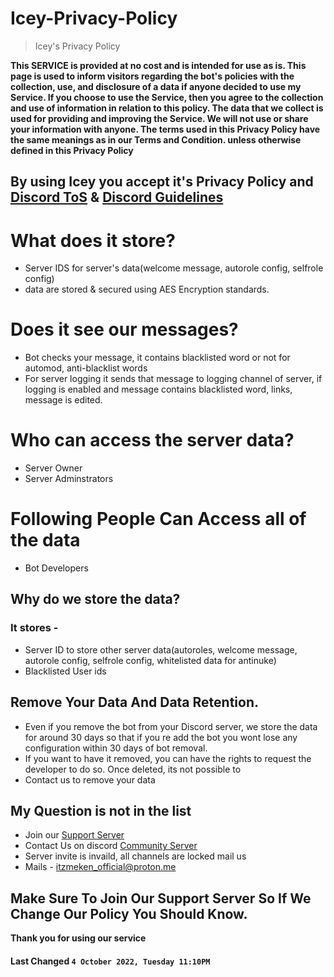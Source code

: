 # Icey-Privacy-Policy

> Icey's Privacy Policy

**This SERVICE is provided at no cost and is intended for use as is. This page is used to inform visitors regarding the bot's policies with the collection, use, and disclosure of a data if anyone decided to use my Service. If you choose to use the Service, then you agree to the collection and use of information in relation to this policy. The data that we collect is used for providing and improving the Service. We will not use or share your information with anyone. The terms used in this Privacy Policy have the same meanings as in our Terms and Condition. unless otherwise defined in this Privacy Policy**

## By using Icey you accept it's Privacy Policy and [Discord ToS](https://discord.com/terms) & [Discord Guidelines](https://discord.com/guidelines)

# What does it store?

- Server IDS for server's data(welcome message, autorole config, selfrole config)
- data are stored & secured using AES Encryption standards.

# Does it see our messages?

- Bot checks your message, it contains blacklisted word or not for automod, anti-blacklist words
- For server logging it sends that message to logging channel of server, if logging is enabled and message contains blacklisted word, links, message is edited.

# Who can access the server data?

- Server Owner
- Server Adminstrators

# Following People Can Access all of the data

- Bot Developers

## Why do we store the data?

### It stores -

- Server ID to store other server data(autoroles, welcome message, autorole config, selfrole config, whitelisted data for antinuke)
- Blacklisted User ids

## Remove Your Data And Data Retention.

- Even if you remove the bot from your Discord server, we store the data for around 30 days so that if you re add the bot you wont lose any configuration within 30 days of bot removal.
- If you want to have it removed, you can have the rights to request the developer to do so. Once deleted, its not possible to
- Contact us to remove your data

## My Question is not in the list

- Join our [Support Server](https://discord.gg/7k8XB2jwWQ)
- Contact Us on discord [Community Server](https://discord.gg/QNfmMqWT5Y)
- Server invite is invaild, all channels are locked mail us
- Mails - itzmeken_official@proton.me


## Make Sure To Join Our Support Server So If We Change Our Policy You Should Know.

**Thank you for using our service**

#### **Last Changed `4 October 2022, Tuesday 11:10PM`**

